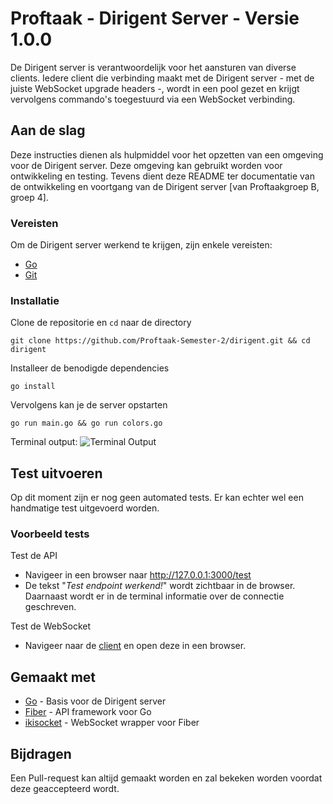 # Proftaak - Dirigent Server - Versie 1.0.0

De Dirigent server is verantwoordelijk voor het aansturen van diverse clients. Iedere client die verbinding maakt met de Dirigent server - met de juiste WebSocket upgrade headers -, wordt in een pool gezet en krijgt vervolgens commando's toegestuurd via een WebSocket verbinding.

## Aan de slag

Deze instructies dienen als hulpmiddel voor het opzetten van een omgeving voor de Dirigent server. Deze omgeving kan gebruikt worden voor ontwikkeling en testing. Tevens dient deze README ter documentatie van de ontwikkeling en voortgang van de Dirigent server [van Proftaakgroep B, groep 4].

### Vereisten

Om de Dirigent server werkend te krijgen, zijn enkele vereisten: 
- [Go](https://go.dev/doc/install)
- [Git](https://git-scm.com/downloads)

### Installatie

Clone de repositorie en `cd` naar de directory
```
git clone https://github.com/Proftaak-Semester-2/dirigent.git && cd dirigent
```

Installeer de benodigde dependencies
```
go install
```

Vervolgens kan je de server opstarten
```
go run main.go && go run colors.go
```
Terminal output: 
![Terminal Output](https://github.com/Proftaak-Semester-2/dirigent/blob/main/assets/test_output.png?raw=true)

## Test uitvoeren

Op dit moment zijn er nog geen automated tests. Er kan echter wel een handmatige test uitgevoerd worden.

### Voorbeeld tests
Test de API

- Navigeer in een browser naar http://127.0.0.1:3000/test
- De tekst "*Test endpoint werkend!*" wordt zichtbaar in de browser. Daarnaast wordt er in de terminal informatie over de connectie geschreven.

Test de WebSocket

- Navigeer naar de [client](/tests/client.html) en open deze in een browser.

## Gemaakt met

- [Go](https://go.dev/) - Basis voor de Dirigent server
- [Fiber](https://gofiber.io/) - API framework voor Go 
- [ikisocket](https://github.com/antoniodipinto/ikisocket) - WebSocket wrapper voor Fiber

## Bijdragen

Een Pull-request kan altijd gemaakt worden en zal bekeken worden voordat deze geaccepteerd wordt.
